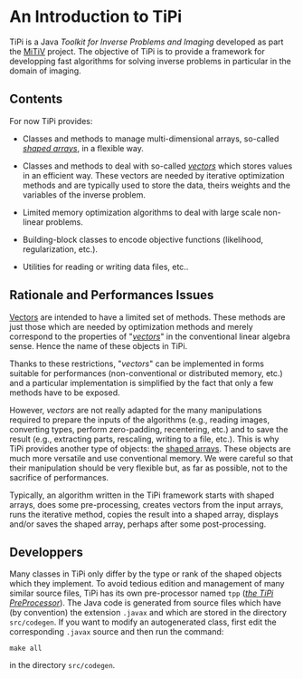 # An Introduction to TiPi

TiPi is a Java *Toolkit for Inverse Problems and Imaging* developed as part the
[MiTiV](http://mitiv.univ-lyon1.fr/) project.  The objective of TiPi is to
provide a framework for developping fast algorithms for solving inverse
problems in particular in the domain of imaging.


## Contents

For now TiPi provides:

* Classes and methods to manage multi-dimensional arrays, so-called [*shaped
  arrays*](shaped-arrays.md), in a flexible way.

* Classes and methods to deal with so-called [*vectors*](vectors.md) which
  stores values in an efficient way.  These vectors are needed by iterative
  optimization methods and are typically used to store the data, theirs weights
  and the variables of the inverse problem.

* Limited memory optimization algorithms to deal with large scale non-linear
  problems.

* Building-block classes to encode objective functions (likelihood,
  regularization, etc.).

* Utilities for reading or writing data files, etc..


## Rationale and Performances Issues

[Vectors](vectors.md) are intended to have a limited set of methods.  These
methods are just those which are needed by optimization methods and merely
correspond to the properties of
"[*vectors*](http://en.wikipedia.org/wiki/Vector_space)" in the conventional
linear algebra sense.  Hence the name of these objects in TiPi.

Thanks to these restrictions, "*vectors*" can be implemented in forms suitable
for performances (non-conventional or distributed memory, etc.) and a
particular implementation is simplified by the fact that only a few methods
have to be exposed.

However, *vectors* are not really adapted for the many manipulations required
to prepare the inputs of the algorithms (e.g., reading images, converting
types, perform zero-padding, recentering, etc.) and to save the result (e.g.,
extracting parts, rescaling, writing to a file, etc.).  This is why TiPi
provides another type of objects: the [shaped arrays](shaped-arrays.md).  These
objects are much more versatile and use conventional memory.  We were careful
so that their manipulation should be very flexible but, as far as possible, not
to the sacrifice of performances.

Typically, an algorithm written in the TiPi framework starts with shaped
arrays, does some pre-processing, creates vectors from the input arrays, runs
the iterative method, copies the result into a shaped array, displays and/or
saves the shaped array, perhaps after some post-processing.


## Developpers

Many classes in TiPi only differ by the type or rank of the shaped objects
which they implement.  To avoid tedious edition and management of many similar
source files, TiPi has its own pre-processor named `tpp`
([*the TiPi PreProcessor*](tpp.md)).  The Java code is generated from source
files which have (by convention) the extension `.javax` and which are stored in
the directory `src/codegen`.  If you want to modify an autogenerated class,
first edit the corresponding `.javax` source and then run the command:

    make all

in the directory `src/codegen`.
